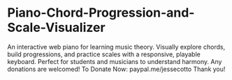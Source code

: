 # Piano-Chord-Progression-and-Scale-Visualizer
An interactive web piano for learning music theory. Visually explore chords, build progressions, and practice scales with a responsive, playable keyboard. Perfect for students and musicians to understand harmony. Any donations are welcomed! To Donate Now: paypal.me/jessecotto Thank you!
